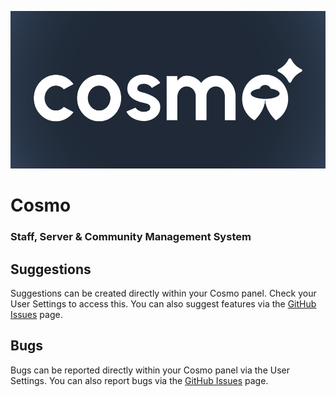 ![White text saying "Cosmo" with the O replaced with a UFO like symbol and star like shape at the top right](https://raw.githubusercontent.com/NL-Cosmo/cosmo/main/assets/CosmoBarker.png)

# Cosmo
### Staff, Server & Community Management System

## Suggestions
Suggestions can be created directly within your Cosmo panel. Check your User Settings to access this. You can also suggest features via the [GitHub Issues](https://github.com/NL-Cosmo/cosmo/issues) page.

## Bugs
Bugs can be reported directly within your Cosmo panel via the User Settings. You can also report bugs via the [GitHub Issues](https://github.com/NL-Cosmo/cosmo/issues) page.
